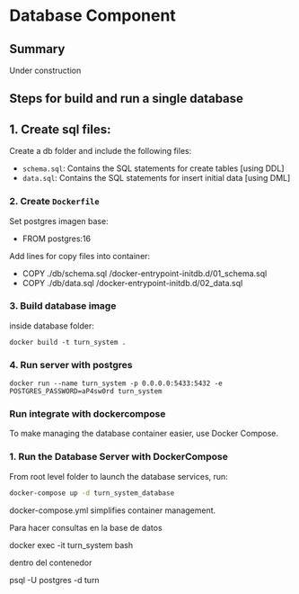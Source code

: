 # Database Component

## Summary

Under construction

## Steps for build and run a single database

## 1. Create sql files:

Create a db        folder and include the following files:

- `schema.sql`: Contains the SQL statements for create tables [using DDL]
- `data.sql`: Contains the SQL statements for insert initial data [using DML]

### 2. Create `Dockerfile`

Set postgres imagen base:
-  FROM postgres:16

Add lines for copy files into container:
- COPY ./db/schema.sql /docker-entrypoint-initdb.d/01_schema.sql
- COPY ./db/data.sql /docker-entrypoint-initdb.d/02_data.sql

### 3. Build database image

inside database folder:

```
docker build -t turn_system .
```

### 4. Run server with postgres

```
docker run --name turn_system -p 0.0.0.0:5433:5432 -e POSTGRES_PASSWORD=aP4sw0rd turn_system
```

### Run integrate with dockercompose

To make managing the database container easier, use Docker Compose.

### 1. Run the Database Server with DockerCompose

From root level folder to launch the database services, run:

```bash
docker-compose up -d turn_system_database
```

docker-compose.yml simplifies container management.

Para hacer consultas en la base de datos

docker exec -it turn_system bash

dentro del contenedor

psql -U postgres -d turn
